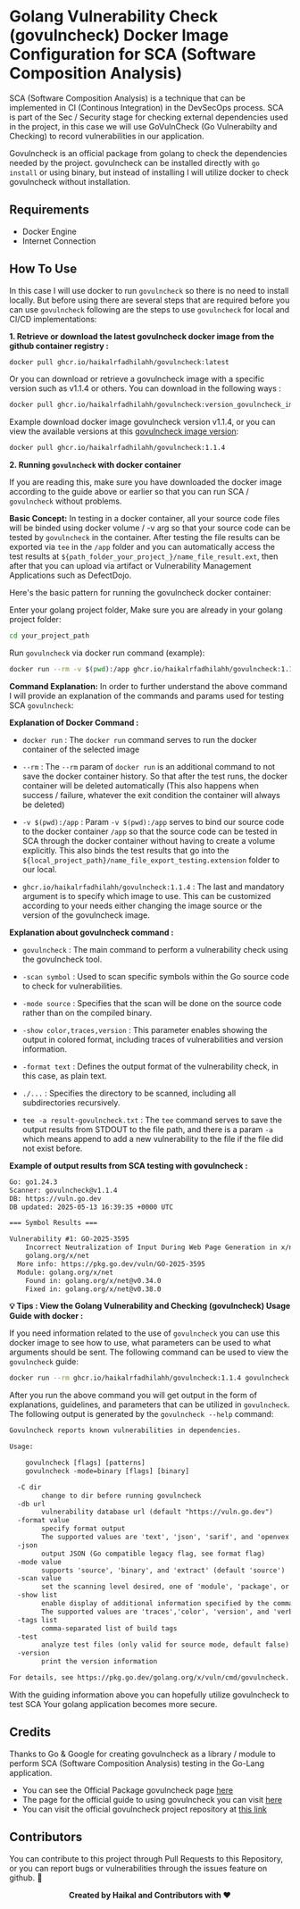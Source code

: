 # Golang Vulnerability Check (govulncheck) Docker Image Configuration for SCA (Software Composition Analysis)

SCA (Software Composition Analysis) is a technique that can be implemented in CI (Continous Integration) in the DevSecOps process. SCA is part of the Sec / Security stage for checking external dependencies used in the project, in this case we will use GoVulnCheck (Go Vulnerabilty and Checking) to record vulnerabilities in our application.

Govulncheck is an official package from golang to check the dependencies needed by the project. govulncheck can be installed directly with `go install` or using binary, but instead of installing I will utilize docker to check govulncheck without installation.

## Requirements

- Docker Engine
- Internet Connection

## How To Use

In this case I will use docker to run `govulncheck` so there is no need to install locally. But before using there are several steps that are required before you can use `govulncheck` following are the steps to use `govulncheck` for local and CI/CD implementations:

**1. Retrieve or download the latest govulncheck docker image from the github container registry :**

```bash
docker pull ghcr.io/haikalrfadhilahh/govulncheck:latest
```

Or you can download or retrieve a govulncheck image with a specific version such as v1.1.4 or others. You can download in the following ways :

```bash
docker pull ghcr.io/haikalrfadhilahh/govulncheck:version_govulncheck_image
```

Example download docker image govulncheck version v1.1.4, or you can view the available versions at this [govulncheck image version](https://github.com/HaikalRFadhilahh/go-ci-devsecops/pkgs/container/govulncheck):

```bash
docker pull ghcr.io/haikalrfadhilahh/govulncheck:1.1.4
```

**2. Running `govulncheck` with docker container**

If you are reading this, make sure you have downloaded the docker image according to the guide above or earlier so that you can run SCA / `govulncheck` without problems.

**Basic Concept:**
In testing in a docker container, all your source code files will be binded using docker volume / -v arg so that your source code can be tested by `govulncheck` in the container. After testing the file results can be exported via `tee` in the `/app` folder and you can automatically access the test results at `${path_folder_your_project_}/name_file_result.ext`, then after that you can upload via artifact or Vulnerability Management Applications such as DefectDojo.

Here's the basic pattern for running the govulncheck docker container:

Enter your golang project folder, Make sure you are already in your golang project folder:

```bash
cd your_project_path
```

Run `govulncheck` via docker run command (example):

```bash
docker run --rm -v $(pwd):/app ghcr.io/haikalrfadhilahh/govulncheck:1.1.4 govulncheck -scan symbol -mode source -show color,traces,version -format text ./... | tee -a result-govulncheck.txt
```

**Command Explanation:**
In order to further understand the above command I will provide an explanation of the commands and params used for testing SCA `govulncheck`:

**Explanation of Docker Command :**

- `docker run` : The `docker run` command serves to run the docker container of the selected image

- `--rm` : The `--rm` param of `docker run` is an additional command to not save the docker container history. So that after the test runs, the docker container will be deleted automatically (This also happens when success / failure, whatever the exit condition the container will always be deleted)

- `-v $(pwd):/app` : Param `-v $(pwd):/app` serves to bind our source code to the docker container `/app` so that the source code can be tested in SCA through the docker container without having to create a volume explicitly. This also binds the test results that go into the `${local_project_path}/name_file_export_testing.extension` folder to our local.

- `ghcr.io/haikalrfadhilahh/govulncheck:1.1.4` : The last and mandatory argument is to specify which image to use. This can be customized according to your needs either changing the image source or the version of the govulncheck image.

**Explanation about govulncheck command :**

- `govulncheck` : The main command to perform a vulnerability check using the govulncheck tool.

- `-scan symbol` : Used to scan specific symbols within the Go source code to check for vulnerabilities.

- `-mode source` : Specifies that the scan will be done on the source code rather than on the compiled binary.

- `-show color,traces,version` : This parameter enables showing the output in colored format, including traces of vulnerabilities and version information.

- `-format text` : Defines the output format of the vulnerability check, in this case, as plain text.

- `./...` : Specifies the directory to be scanned, including all subdirectories recursively.

- `tee -a result-govulncheck.txt` : The `tee` command serves to save the output results from STDOUT to the file path, and there is a param `-a` which means append to add a new vulnerability to the file if the file did not exist before.

**Example of output results from SCA testing with govulncheck :**

```txt
Go: go1.24.3
Scanner: govulncheck@v1.1.4
DB: https://vuln.go.dev
DB updated: 2025-05-13 16:39:35 +0000 UTC

=== Symbol Results ===

Vulnerability #1: GO-2025-3595
    Incorrect Neutralization of Input During Web Page Generation in x/net in
    golang.org/x/net
  More info: https://pkg.go.dev/vuln/GO-2025-3595
  Module: golang.org/x/net
    Found in: golang.org/x/net@v0.34.0
    Fixed in: golang.org/x/net@v0.38.0
```

**💡 Tips : View the Golang Vulnerability and Checking (govulncheck) Usage Guide with docker :**

If you need information related to the use of `govulncheck` you can use this docker image to see how to use, what parameters can be used to what arguments should be sent. The following command can be used to view the `govulncheck` guide:

```bash
docker run --rm ghcr.io/haikalrfadhilahh/govulncheck:1.1.4 govulncheck --help
```

After you run the above command you will get output in the form of explanations, guidelines, and parameters that can be utilized in `govulncheck`. The following output is generated by the `govulncheck --help` command:

```txt
Govulncheck reports known vulnerabilities in dependencies.

Usage:

	govulncheck [flags] [patterns]
	govulncheck -mode=binary [flags] [binary]

  -C dir
    	change to dir before running govulncheck
  -db url
    	vulnerability database url (default "https://vuln.go.dev")
  -format value
    	specify format output
    	The supported values are 'text', 'json', 'sarif', and 'openvex' (default 'text')
  -json
    	output JSON (Go compatible legacy flag, see format flag)
  -mode value
    	supports 'source', 'binary', and 'extract' (default 'source')
  -scan value
    	set the scanning level desired, one of 'module', 'package', or 'symbol' (default 'symbol')
  -show list
    	enable display of additional information specified by the comma separated list
    	The supported values are 'traces','color', 'version', and 'verbose'
  -tags list
    	comma-separated list of build tags
  -test
    	analyze test files (only valid for source mode, default false)
  -version
    	print the version information

For details, see https://pkg.go.dev/golang.org/x/vuln/cmd/govulncheck.
```

With the guiding information above you can hopefully utilize govulncheck to test SCA Your golang application becomes more secure.

## Credits

Thanks to Go & Google for creating govulncheck as a library / module to perform SCA (Software Composition Analysis) testing in the Go-Lang application.

- You can see the Official Package govulncheck page [here](https://pkg.go.dev/golang.org/x/vuln/cmd/govulncheck)
- The page for the official guide to using govulncheck you can visit [here](https://go.dev/doc/tutorial/govulncheck)
- You can visit the official govulncheck project repository at [this link](https://github.com/golang/vuln)

## Contributors

You can contribute to this project through Pull Requests to this Repository, or you can report bugs or vulnerabilities through the issues feature on github. 🐳

<p align="center"><b>Created by Haikal and Contributors with ❤️ </b></p>
